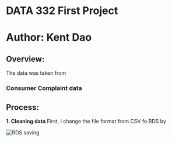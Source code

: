 # DATA 332 First Project

# Author: Kent Dao

## Overview:

The data was taken from 

### Consumer Complaint data

## Process:

**1. Cleaning data**
First, I change the file format from CSV fo RDS by 

![RDS saving](https://user-images.githubusercontent.com/118495124/222996355-732dd19b-6774-4093-bddc-a35cc73d3f77.png)

